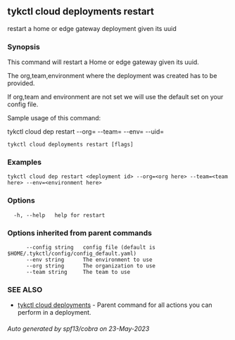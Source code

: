 ## tykctl cloud deployments restart

restart a home or edge gateway deployment given its uuid

### Synopsis


This command will restart a Home or edge gateway given its uuid.

The org,team,environment where the deployment was created has to be provided.

If org,team and environment are not set we will use the default set on your config file. 

Sample usage of this command:

tykctl cloud dep restart --org=<org here> --team=<team here> --env=<environment here> --uid=<deployment id>



```
tykctl cloud deployments restart [flags]
```

### Examples

```
tykctl cloud dep restart <deployment id> --org=<org here> --team=<team here> --env=<environment here> 
```

### Options

```
  -h, --help   help for restart
```

### Options inherited from parent commands

```
      --config string   config file (default is $HOME/.tykctl/config/config_default.yaml)
      --env string      The environment to use
      --org string      The organization to use
      --team string     The team to use
```

### SEE ALSO

* [tykctl cloud deployments](tykctl_cloud_deployments.md)	 - Parent command for all actions you can perform in a deployment.

###### Auto generated by spf13/cobra on 23-May-2023

